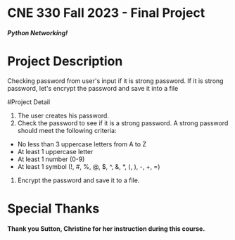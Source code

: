 # CNE 330 Fall 2023 - Final Project

##### Python Networking!

# Project Description
Checking password from user's input if it is strong password.
If it is strong password, let's encrypt the password and save it into a file

#Project Detail 

1. The user creates his password.
1. Check the password to see if it is a strong password.
A strong password should meet the following criteria:
* No less than 3 uppercase letters from A to Z
* At least 1 uppercase letter
* At least 1 number (0-9)
* At least 1 symbol (!, #, %, @, $, ^, &, *, (, ), -, +, =)
1. Encrypt the password and save it to a file.


# Special Thanks

#### Thank you Sutton, Christine for her instruction during this course.
